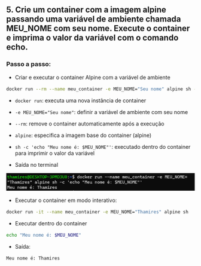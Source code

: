 ## 5. Crie um container com a imagem alpine passando uma variável de ambiente chamada MEU_NOME com seu nome. Execute o container e imprima o valor da variável com o comando echo.

### Passo a passo:

- Criar e executar o container Alpine com a variável de ambiente
```bash
docker run --rm --name meu_container -e MEU_NOME="Seu nome" alpine sh -c 'echo "Meu nome é: $MEU_NOME"'
```

- ```docker run```: executa uma nova instância de container
- ```-e MEU_NOME="Seu nome"```: definir a variável de ambiente com seu nome
- ```--rm```: remove o container automaticamente após a execução
- ```alpine```: especifica a imagem base do container (alpine)
- ```sh -c 'echo "Meu nome é: $MEU_NOME"'```: executado dentro do container para imprimir o valor da variável 

- Saída no terminal

![alt text](images/myname.png)

- Executar o container em modo interativo:
```bash
docker run -it --name meu_container -e MEU_NOME="Thamires" alpine sh
```

- Executar dentro do container
```bash
echo "Meu nome é: $MEU_NOME"
```

- Saída:
```bash
Meu nome é: Thamires
```